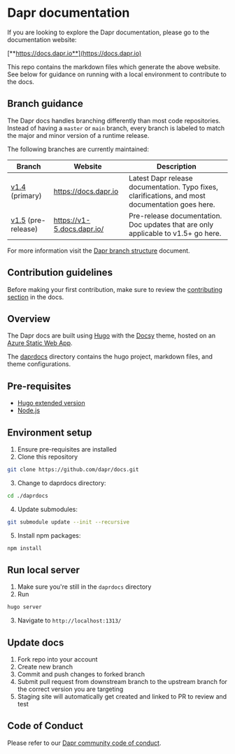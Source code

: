 # Dapr documentation

If you are looking to explore the Dapr documentation, please go to the documentation website:

[**https://docs.dapr.io**](https://docs.dapr.io)

This repo contains the markdown files which generate the above website. See below for guidance on running with a local environment to contribute to the docs.

## Branch guidance

The Dapr docs handles branching differently than most code repositories. Instead of having a `master` or `main` branch, every branch is labeled to match the major and minor version of a runtime release.

The following branches are currently maintained:

| Branch                                                       | Website                    | Description                                                                                      |
| ------------------------------------------------------------ | -------------------------- | ------------------------------------------------------------------------------------------------ |
| [v1.4](https://github.com/dapr/docs) (primary)               | https://docs.dapr.io       | Latest Dapr release documentation. Typo fixes, clarifications, and most documentation goes here. |
| [v1.5](https://github.com/dapr/docs/tree/v1.5) (pre-release) | https://v1-5.docs.dapr.io/ | Pre-release documentation. Doc updates that are only applicable to v1.5+ go here.                |

For more information visit the [Dapr branch structure](https://docs.dapr.io/contributing/contributing-docs/#branch-guidance) document.

## Contribution guidelines

Before making your first contribution, make sure to review the [contributing section](http://docs.dapr.io/contributing/) in the docs.

## Overview

The Dapr docs are built using [Hugo](https://gohugo.io/) with the [Docsy](https://docsy.dev) theme, hosted on an [Azure Static Web App](https://docs.microsoft.com/azure/static-web-apps/overview).

The [daprdocs](./daprdocs) directory contains the hugo project, markdown files, and theme configurations.

## Pre-requisites

- [Hugo extended version](https://gohugo.io/getting-started/installing)
- [Node.js](https://nodejs.org/en/)

## Environment setup

1. Ensure pre-requisites are installed
2. Clone this repository

```sh
git clone https://github.com/dapr/docs.git
```

3. Change to daprdocs directory:

```sh
cd ./daprdocs
```

4. Update submodules:

```sh
git submodule update --init --recursive
```

5. Install npm packages:

```sh
npm install
```

## Run local server

1. Make sure you're still in the `daprdocs` directory
2. Run

```sh
hugo server
```

3. Navigate to `http://localhost:1313/`


## Update docs

1. Fork repo into your account
1. Create new branch
1. Commit and push changes to forked branch
1. Submit pull request from downstream branch to the upstream branch for the correct version you are targeting
1. Staging site will automatically get created and linked to PR to review and test

## Code of Conduct

Please refer to our [Dapr community code of conduct](https://github.com/dapr/community/blob/master/CODE-OF-CONDUCT.md).
